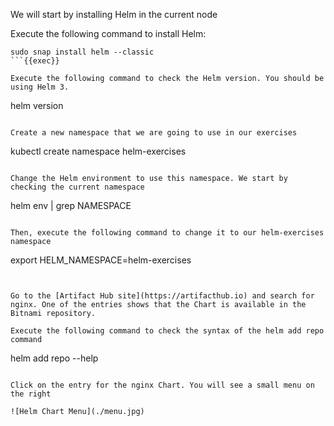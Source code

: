 We will start by installing Helm in the current node

Execute the following command to install Helm:

```
sudo snap install helm --classic
```{{exec}}

Execute the following command to check the Helm version. You should be using Helm 3.

```
helm version
```{{exec}}

Create a new namespace that we are going to use in our exercises

```
kubectl create namespace helm-exercises
```{{exec}}

Change the Helm environment to use this namespace. We start by checking the current namespace

```
helm env | grep NAMESPACE
```{{exec}}

Then, execute the following command to change it to our helm-exercises namespace

```
export HELM_NAMESPACE=helm-exercises
```{{exec}}


Go to the [Artifact Hub site](https://artifacthub.io) and search for nginx. One of the entries shows that the Chart is available in the Bitnami repository. 

Execute the following command to check the syntax of the helm add repo command

```
helm add repo --help
```{{exec}}

Click on the entry for the nginx Chart. You will see a small menu on the right

![Helm Chart Menu](./menu.jpg)